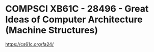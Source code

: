# COMPSCI XB61C - 28496 - Great Ideas of Computer Architecture (Machine Structures)
https://cs61c.org/fa24/
